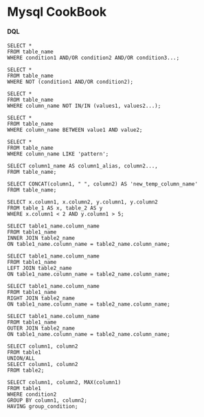 # Mysql CookBook

#### DQL

    SELECT *
    FROM table_name
    WHERE condition1 AND/OR condition2 AND/OR condition3...;

    SELECT *
    FROM table_name
    WHERE NOT (condition1 AND/OR condition2);

    SELECT *
    FROM table_name
    WHERE column_name NOT IN/IN (values1, values2...); 

    SELECT *
    FROM table_name
    WHERE column_name BETWEEN value1 AND value2;

    SELECT *
    FROM table_name
    WHERE column_name LIKE 'pattern';

    SELECT column1_name AS column1_alias, column2...,
    FROM table_name;

    SELECT CONCAT(column1, " ", column2) AS 'new_temp_column_name'
    FROM table_name;

    SELECT x.column1, x.column2, y.column1, y.column2
    FROM table_1 AS x, table_2 AS y
    WHERE x.column1 < 2 AND y.column1 > 5;

    SELECT table1_name.column_name
    FROM table1_name
    INNER JOIN table2_name
    ON table1_name.column_name = table2_name.column_name;

    SELECT table1_name.column_name
    FROM table1_name
    LEFT JOIN table2_name
    ON table1_name.column_name = table2_name.column_name;

    SELECT table1_name.column_name
    FROM table1_name
    RIGHT JOIN table2_name
    ON table1_name.column_name = table2_name.column_name;

    SELECT table1_name.column_name
    FROM table1_name
    OUTER JOIN table2_name
    ON table1_name.column_name = table2_name.column_name;

    SELECT column1, column2
    FROM table1
    UNION/ALL
    SELECT column1, column2
    FROM table2;

    SELECT column1, column2, MAX(column1)
    FROM table1
    WHERE condition2
    GROUP BY column1, column2;
    HAVING group_condition;


